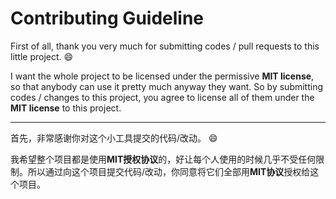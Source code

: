 # Contributing Guideline

First of all, thank you very much for submitting codes / pull requests to this little project. :smile:

I want the whole project to be licensed under the permissive **MIT license**, so that anybody can use it pretty much anyway they want. So by submitting codes / changes to this project, you agree to license all of them under the **MIT license** to this project.

--------

首先，非常感谢你对这个小工具提交的代码/改动。 :smile:

我希望整个项目都是使用**MIT授权协议**的，好让每个人使用的时候几乎不受任何限制。所以通过向这个项目提交代码/改动，你同意将它们全部用**MIT协议**授权给这个项目。

